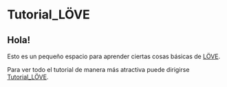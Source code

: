 # Tutorial_LÖVE
## Hola!

Esto es un pequeño espacio para aprender ciertas cosas básicas de [LÖVE](https://love2d.org).

Para ver todo el tutorial de manera más atractiva puede dirigirse [Tutorial_LÖVE](https://garruz.github.io/Tutorial_LOVE).
